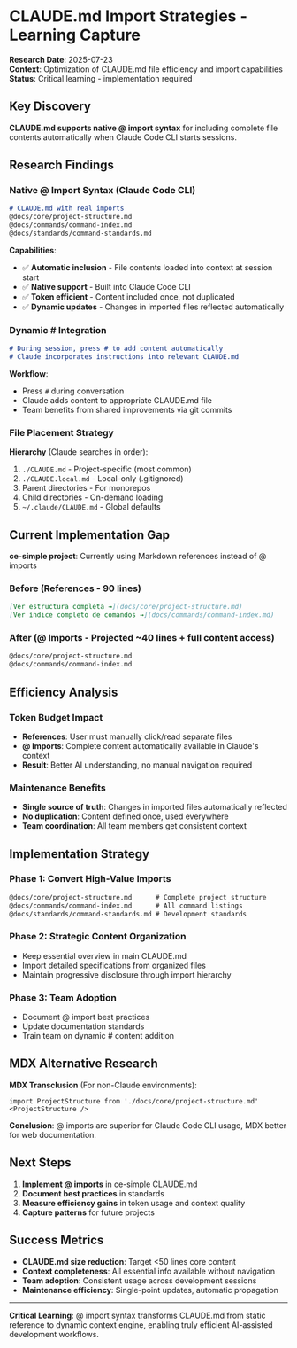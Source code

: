 # CLAUDE.md Import Strategies - Learning Capture

**Research Date**: 2025-07-23  
**Context**: Optimization of CLAUDE.md file efficiency and import capabilities  
**Status**: Critical learning - implementation required

## Key Discovery

**CLAUDE.md supports native @ import syntax** for including complete file contents automatically when Claude Code CLI starts sessions.

## Research Findings

### Native @ Import Syntax (Claude Code CLI)

```markdown
# CLAUDE.md with real imports
@docs/core/project-structure.md
@docs/commands/command-index.md
@docs/standards/command-standards.md
```

**Capabilities**:
- ✅ **Automatic inclusion** - File contents loaded into context at session start
- ✅ **Native support** - Built into Claude Code CLI
- ✅ **Token efficient** - Content included once, not duplicated
- ✅ **Dynamic updates** - Changes in imported files reflected automatically

### Dynamic # Integration

```markdown
# During session, press # to add content automatically
# Claude incorporates instructions into relevant CLAUDE.md
```

**Workflow**:
- Press `#` during conversation
- Claude adds content to appropriate CLAUDE.md file
- Team benefits from shared improvements via git commits

### File Placement Strategy

**Hierarchy** (Claude searches in order):
1. `./CLAUDE.md` - Project-specific (most common)
2. `./CLAUDE.local.md` - Local-only (.gitignored)
3. Parent directories - For monorepos
4. Child directories - On-demand loading
5. `~/.claude/CLAUDE.md` - Global defaults

## Current Implementation Gap

**ce-simple project**: Currently using Markdown references instead of @ imports

### Before (References - 90 lines)
```markdown
[Ver estructura completa →](docs/core/project-structure.md)
[Ver índice completo de comandos →](docs/commands/command-index.md)
```

### After (@ Imports - Projected ~40 lines + full content access)
```markdown
@docs/core/project-structure.md
@docs/commands/command-index.md
```

## Efficiency Analysis

### Token Budget Impact
- **References**: User must manually click/read separate files
- **@ Imports**: Complete content automatically available in Claude's context
- **Result**: Better AI understanding, no manual navigation required

### Maintenance Benefits
- **Single source of truth**: Changes in imported files automatically reflected
- **No duplication**: Content defined once, used everywhere
- **Team coordination**: All team members get consistent context

## Implementation Strategy

### Phase 1: Convert High-Value Imports
```markdown
@docs/core/project-structure.md      # Complete project structure
@docs/commands/command-index.md      # All command listings
@docs/standards/command-standards.md # Development standards
```

### Phase 2: Strategic Content Organization
- Keep essential overview in main CLAUDE.md
- Import detailed specifications from organized files
- Maintain progressive disclosure through import hierarchy

### Phase 3: Team Adoption
- Document @ import best practices
- Update documentation standards
- Train team on dynamic # content addition

## MDX Alternative Research

**MDX Transclusion** (For non-Claude environments):
```mdx
import ProjectStructure from './docs/core/project-structure.md'
<ProjectStructure />
```

**Conclusion**: @ imports are superior for Claude Code CLI usage, MDX better for web documentation.

## Next Steps

1. **Implement @ imports** in ce-simple CLAUDE.md
2. **Document best practices** in standards
3. **Measure efficiency gains** in token usage and context quality
4. **Capture patterns** for future projects

## Success Metrics

- **CLAUDE.md size reduction**: Target <50 lines core content
- **Context completeness**: All essential info available without navigation
- **Team adoption**: Consistent usage across development sessions
- **Maintenance efficiency**: Single-point updates, automatic propagation

---

**Critical Learning**: @ import syntax transforms CLAUDE.md from static reference to dynamic context engine, enabling truly efficient AI-assisted development workflows.
